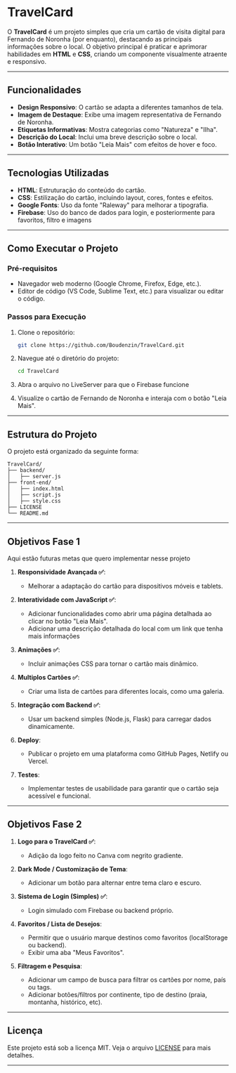 # TravelCard

O **TravelCard** é um projeto simples que cria um cartão de visita digital para Fernando de Noronha (por enquanto), destacando as principais informações sobre o local. O objetivo principal é praticar e aprimorar habilidades em **HTML** e **CSS**, criando um componente visualmente atraente e responsivo.

---

## Funcionalidades

- **Design Responsivo**: O cartão se adapta a diferentes tamanhos de tela.
- **Imagem de Destaque**: Exibe uma imagem representativa de Fernando de Noronha.
- **Etiquetas Informativas**: Mostra categorias como "Natureza" e "Ilha".
- **Descrição do Local**: Inclui uma breve descrição sobre o local.
- **Botão Interativo**: Um botão "Leia Mais" com efeitos de hover e foco.

---

## Tecnologias Utilizadas

- **HTML**: Estruturação do conteúdo do cartão.
- **CSS**: Estilização do cartão, incluindo layout, cores, fontes e efeitos.
- **Google Fonts**: Uso da fonte "Raleway" para melhorar a tipografia.
- **Firebase**: Uso do banco de dados para login, e posteriormente para favoritos, filtro e imagens

---

## Como Executar o Projeto

### Pré-requisitos
- Navegador web moderno (Google Chrome, Firefox, Edge, etc.).
- Editor de código (VS Code, Sublime Text, etc.) para visualizar ou editar o código.

### Passos para Execução

1. Clone o repositório:
   ```bash
   git clone https://github.com/Boudenzin/TravelCard.git
   ```

2. Navegue até o diretório do projeto:
   ```bash
   cd TravelCard
   ```

3. Abra o arquivo no LiveServer para que o Firebase funcione

4. Visualize o cartão de Fernando de Noronha e interaja com o botão "Leia Mais".

---

## Estrutura do Projeto

O projeto está organizado da seguinte forma:

```
TravelCard/
├── backend/
│   ├── server.js
├── front-end/
│   ├── index.html
│   ├── script.js
│   ├── style.css
├── LICENSE
└── README.md
```

---

## Objetivos Fase 1

Aqui estão futuras metas que quero implementar nesse projeto

1. **Responsividade Avançada ✅**:
   - Melhorar a adaptação do cartão para dispositivos móveis e tablets.

2. **Interatividade com JavaScript ✅**:
   - Adicionar funcionalidades como abrir uma página detalhada ao clicar no botão "Leia Mais". 
   - Adicionar uma descrição detalhada do local com um link que tenha mais informações

3. **Animações ✅**:
   - Incluir animações CSS para tornar o cartão mais dinâmico.

4. **Multiplos Cartões ✅**:
   - Criar uma lista de cartões para diferentes locais, como uma galeria.

5. **Integração com Backend ✅**:
   - Usar um backend simples (Node.js, Flask) para carregar dados dinamicamente.

6. **Deploy**:
   - Publicar o projeto em uma plataforma como GitHub Pages, Netlify ou Vercel.

7. **Testes**:
   - Implementar testes de usabilidade para garantir que o cartão seja acessível e funcional.

---

## Objetivos Fase 2

1. **Logo para o TravelCard ✅**:
   - Adição da logo feito no Canva com negrito gradiente.

2. **Dark Mode / Customização de Tema**:
   - Adicionar um botão para alternar entre tema claro e escuro.

3. **Sistema de Login (Simples) ✅**:
   - Login simulado com Firebase ou backend próprio.

4. **Favoritos / Lista de Desejos**:
   - Permitir que o usuário marque destinos como favoritos (localStorage ou backend).
   - Exibir uma aba "Meus Favoritos".

5. **Filtragem e Pesquisa**:
   - Adicionar um campo de busca para filtrar os cartões por nome, país ou tags.
   - Adicionar botões/filtros por continente, tipo de destino (praia, montanha, histórico, etc).


---

## Licença

Este projeto está sob a licença MIT. Veja o arquivo [LICENSE](LICENSE) para mais detalhes.

---
